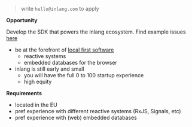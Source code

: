 > write `hello@inlang.com` to apply

**Opportunity**

Develop the SDK that powers the inlang ecosystem. Find example issues [here](https://github.com/inlang/monorepo/issues?q=is%3Aopen+is%3Aissue+label%3A%22scope%3A+inlang%2Fsdk%22) 


- be at the forefront of [local first software](https://www.inkandswitch.com/local-first/)
  - reactive systems
  - embedded databases for the browser
- inlang is still early and small
  - you will have the full 0 to 100 startup experience
  - high equity
    
**Requirements**

- located in the EU
- pref experience with different reactive systems (RxJS, Signals, etc)
- pref experience with (web) embedded databases
